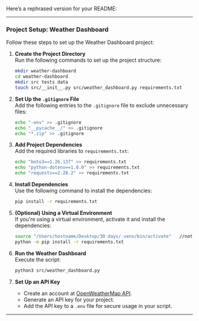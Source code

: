 Here’s a rephrased version for your README:

---

### Project Setup: Weather Dashboard

Follow these steps to set up the Weather Dashboard project:

1. **Create the Project Directory**  
   Run the following commands to set up the project structure:

   ```bash
   mkdir weather-dashboard
   cd weather-dashboard
   mkdir src tests data
   touch src/__init__.py src/weather_dashboard.py requirements.txt
   ```

2. **Set Up the `.gitignore` File**  
   Add the following entries to the `.gitignore` file to exclude unnecessary files:

   ```bash
   echo "-env" >> .gitignore
   echo "__pycache__/" >> .gitignore
   echo "*.zip" >> .gitignore
   ```

3. **Add Project Dependencies**  
   Add the required libraries to `requirements.txt`:

   ```bash
   echo "boto3==1.26.137" >> requirements.txt
   echo "python-dotenv==1.0.0" >> requirements.txt
   echo "requests==2.28.2" >> requirements.txt
   ```

4. **Install Dependencies**  
   Use the following command to install the dependencies:

   ```bash
   pip install -r requirements.txt
   ```

5. **(Optional) Using a Virtual Environment**  
   If you're using a virtual environment, activate it and install the dependencies:

   ```bash
   source "/Users/hostname/Desktop/30 days/.venv/bin/activate"   //not necessary
   python -m pip install -r requirements.txt
   ```

6. **Run the Weather Dashboard**  
   Execute the script:

   ```bash
   python3 src/weather_dashboard.py
   ```

7. **Set Up an API Key**
   - Create an account at [OpenWeatherMap API](https://openweathermap.org/api).
   - Generate an API key for your project.
   - Add the API key to a `.env` file for secure usage in your script.

---
